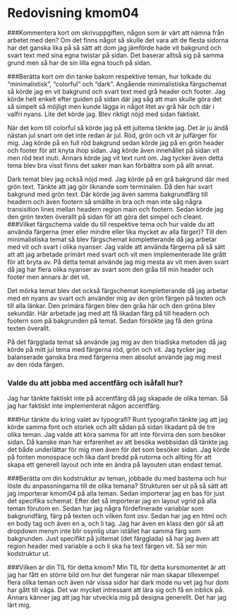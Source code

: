 ---
---
Redovisning kmom04
=========================

###Kommentera kort om skrivuppgiften, någon som är värt att nämna från arbetet med den?
Om det finns något så skulle det vara att de flesta sidorna har det ganska lika på så sätt att dom jag jämförde hade vit bakgrund och svart text med sina egna twistar på sidan.
Det baserar alltså sig på samma grund men så har de sin lilla egna touch på sidan.

###Berätta kort om din tanke bakom respektive teman, hur tolkade du “minimalistisk”, “colorful” och “dark”.
Angående minimalistiska färgschemat så körde jag en vit bakgrund och svart text med grå header och footer.
Jag körde helt enkelt efter guiden på sidan där jag såg att man skulle göra det så simpelt så möjligt men kunde lägga in något litet av grå här och där i valfri nyans.
Lite det körde jag. Blev riktigt nöjd med sidan faktiskt.

När det kom till colorful så körde jag på ett jultema tänkte jag.
Det är ju ändå nästan jul snart om det inte redan är jul.
Röd, grön och vit är julfärger för mig.
Jag körde på en full röd bakgrund sedan körde jag på en grön header och footer för att knyta ihop sidan. Jag körde även innehållet på sidan vit men röd text inuti.
Annars körde jag vit text runt om.
Jag tycker även detta tema blev bra visst finns det saker man kan förbättra som på allt annat.

Dark temat blev jag också nöjd med. Jag körde på en grå bakgrund där med grön text. Tänkte att jag gör liknande som terminalen. Då den har svart bakgrund med grön text.
Där körde jag även samma bakgrundfärg till headern och även footern så smällte in bra och man inte såg några transisition lines mellan headern region main och footern.
Sedan körde jag den grön texten överallt på sidan för att göra det simpel och cleant.
###Vilket färgschema valde du till respektive tema och hur valde du att använda färgerna (mer eller mindre eller lika mycket av alla färger)?
Till den minimalistiska temat så blev färgschemat kompletterande då jag arbetar med vit och svart i olika nyanser.
Jag valde att använda färgerna på så sätt att att jag arbetade primärt med svart och vit men implementerade lite grått för att bryta av.
På detta temat använde jag mig mesta av vit men även svart då jag har flera olika nyanser av svart som den gråa till min header och footer men annars är det vit.

Det mörka temat blev det också färgschemat kompletterande då jag arbetar med en nyans av svart och använder mig av den grön färgen på texten och till alla länkar.
Den primära färgen blev den gråa här och den gröna blev sekundär. Här arbetade jag med att få likadan färg på till headern och footern som på bakgrunden på temat.
Sedan försökte jag få den gröna texten överallt.

På det färgglada temat så använde jag mig av den triadiska metoden då jag körde på mitt jul tema med färgerna röd, grön och vit.
Jag tycker jag balanserade ganska bra med färgerna men absolut använde jag mig mest av den röda färgen.


### Valde du att jobba med accentfärg och isåfall hur?
Jag har tänkte faktiskt inte på accentfärg då jag skapade de olika teman.
Så jag har faktiskt inte implementerat någon accentfärg.

###Hur tänkte du kring valet av typografi?
Runt typografin tänkte jag att jag körde samma font och storlek och allt sådan på sidan likadant på de tre olika teman.
Jag valde att köra samma för att inte förvirra den som besöker sidan. Då kanske man har erfarenhet av att besöka webbsidan då tänkte jag det både underlättar för mig men även för det som besöker sidan.
Jag körde på fonten monospace och lika dant bredd på rutorna och allting för att skapa ett generell layout och inte en ändra på layouten utan endast temat.

###Berätta om din kodstruktur av teman, jobbade du med bastema och hur löste du anpassningarna till de olika temana?
Strukturen ser ut på så sätt att jag importerar kmom04 på alla teman. Sedan importerar jag en bas för just det specifika schemat. Efter det så importerar jag en layout vgrid på alla teman förutom en.
Sedan har jag några fördefinerade variablar som bakgrundfärg, färg på texten och vilken font osv.
Sedan har jag en html och en body tag och även en a, och li tag.
Jag har även en klass den gör så att dropdown menyn inte blir osynlig utan istället har samma färg som bakgrunden.
Just specifikt på jultemat (det färgglada) så har jag även att region header med variable a och li ska ha text färgen vit.
Så ser min kodstruktur ut.

###Vilken är din TIL för detta kmom?
Min TIL för detta kursmomentet är att jag har fått en större bild om hur det fungerar när man skapar tillexempel flera olika teman och även när vissa sidor har dark mode nu vet jag hur dom har gått till väga.
Det var mycket intressant att lära sig och få en inblick på. Annars känner jag att jag har utveckla mig på designa generellt. Det har jag lärt mig.
